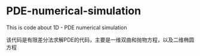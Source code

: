 # PDE-numerical-simulation
This is code about 1D - PDE numerical simulation

该代码是有限差分法求解PDE的代码，主要是一维双曲和抛物方程，以及二维椭圆方程
